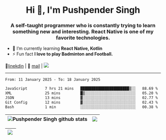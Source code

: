 <h1 align="center">Hi 👋, I'm Pushpender Singh</h1>
<h3 align="center">A self-taught programmer who is constantly trying to learn something new and interesting. React Native is one of my favorite technologies.</h3>

- 🌱 I’m currently learning **React Native, Kotlin**
- ⚡ Fun fact **I love to play Badminton and Football.**

👔[linekdin](https://www.linkedin.com/in/pushpender-singh-240061202/) | 📧 [mail](mailto:pushpendersingh694@gmail.com) | 
<a href="https://github.com/pushpender-singh-ap/pushpender-singh-ap">
    <img src="https://komarev.com/ghpvc/?username=pushpender-singh-ap&style=for-the-badge">
</a>


---

<!--START_SECTION:waka-->

```txt
From: 11 January 2025 - To: 18 January 2025

JavaScript        7 hrs 21 mins   ██████████████████████▒░░   88.69 %
XML               25 mins         █▒░░░░░░░░░░░░░░░░░░░░░░░   05.20 %
JSON              13 mins         ▓░░░░░░░░░░░░░░░░░░░░░░░░   02.77 %
Git Config        12 mins         ▓░░░░░░░░░░░░░░░░░░░░░░░░   02.43 %
Bash              1 min           ░░░░░░░░░░░░░░░░░░░░░░░░░   00.38 %
```

<!--END_SECTION:waka-->


| <a><img align="center" src="https://github-readme-stats-iota-ecru-15.vercel.app/api?username=pushpender-singh-ap&show_icons=true&include_all_commits=true&theme=buefy&hide_border=true" alt="Pushpender Singh github stats" /></a> | <a><img align="center" src="https://github-readme-stats-iota-ecru-15.vercel.app/api/top-langs/?username=pushpender-singh-ap&layout=compact&theme=buefy&hide_border=true" /></a> |
| ------------- | ------------- |

| <a> <img align="left" src="https://github-readme-streak-stats.herokuapp.com/?user=pushpender-singh-ap" /></br> </a> |
| ------------- |
